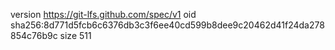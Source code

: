 version https://git-lfs.github.com/spec/v1
oid sha256:8d771d5fcb6c6376db3c3f6ee40cd599b8dee9c20462d41f24da278854c76b9c
size 511
